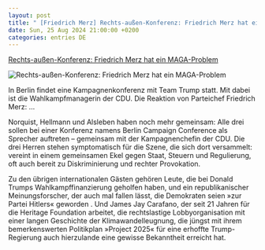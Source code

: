 ```yaml
---
layout: post
title: " [Friedrich Merz] Rechts-außen-Konferenz: Friedrich Merz hat ein MAGA-Problem"
date: Sun, 25 Aug 2024 21:00:00 +0200
categories: entries DE
---
```

[Rechts-außen-Konferenz: Friedrich Merz hat ein MAGA-Problem](https://www.spiegel.de/wissenschaft/mensch/friedrich-merz-der-cdu-chef-hat-ein-maga-problem-kolumne-a-1b225850-6813-4c09-a192-7c788092e020)

![Rechts-außen-Konferenz: Friedrich Merz hat ein MAGA-Problem](https://cdn.prod.www.spiegel.de/images/8e458351-2cb2-4169-aaac-5dfa7421a987_w1200_r1.778_fpx46.66_fpy50.jpg)

In Berlin findet eine Kampagnenkonferenz mit Team Trump statt. Mit dabei ist die Wahlkampfmanagerin der CDU. Die Reaktion von Parteichef Friedrich Merz: ...

Norquist, Hellmann und Alsleben haben noch mehr gemeinsam: Alle drei sollen bei einer Konferenz namens Berlin Campaign Conference als Sprecher auftreten – gemeinsam mit der Kampagnenchefin der CDU. Die drei Herren stehen symptomatisch für die Szene, die sich dort versammelt: vereint in einem gemeinsamen Ekel gegen Staat, Steuern und Regulierung, oft auch bereit zu Diskriminierung und rechter Provokation.

Zu den übrigen internationalen Gästen gehören Leute, die bei Donald Trumps Wahlkampffinanzierung geholfen haben, und ein republikanischer Meinungsforscher, der auch mal fallen lässt, die Demokraten seien »zur Partei Hitlers« geworden . Und James Jay Carafano, der seit 21 Jahren für die Heritage Foundation arbeitet, die rechtslastige Lobbyorganisation mit einer langen Geschichte der Klimawandelleugnung, die jüngst mit ihrem bemerkenswerten Politikplan »Project 2025« für eine erhoffte Trump-Regierung auch hierzulande eine gewisse Bekanntheit erreicht hat.

